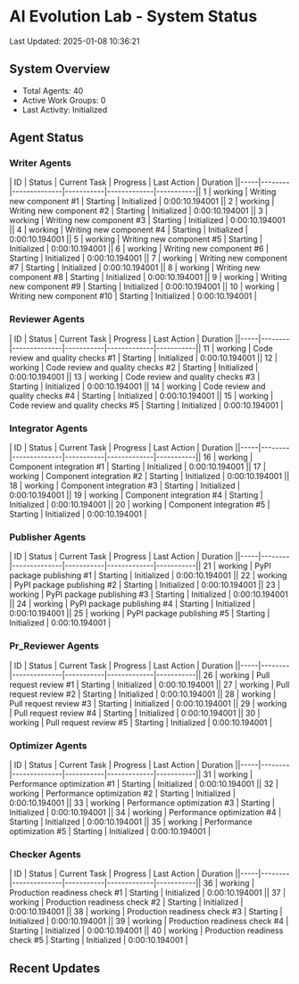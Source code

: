 # AI Evolution Lab - System Status
Last Updated: 2025-01-08 10:36:21

## System Overview
- Total Agents: 40
- Active Work Groups: 0
- Last Activity: Initialized

## Agent Status

### Writer Agents
| ID | Status | Current Task | Progress | Last Action | Duration ||-----|--------|--------------|-----------|-------------|-----------|| 1 | working | Writing new component #1 | Starting | Initialized | 0:00:10.194001 || 2 | working | Writing new component #2 | Starting | Initialized | 0:00:10.194001 || 3 | working | Writing new component #3 | Starting | Initialized | 0:00:10.194001 || 4 | working | Writing new component #4 | Starting | Initialized | 0:00:10.194001 || 5 | working | Writing new component #5 | Starting | Initialized | 0:00:10.194001 || 6 | working | Writing new component #6 | Starting | Initialized | 0:00:10.194001 || 7 | working | Writing new component #7 | Starting | Initialized | 0:00:10.194001 || 8 | working | Writing new component #8 | Starting | Initialized | 0:00:10.194001 || 9 | working | Writing new component #9 | Starting | Initialized | 0:00:10.194001 || 10 | working | Writing new component #10 | Starting | Initialized | 0:00:10.194001 |
### Reviewer Agents
| ID | Status | Current Task | Progress | Last Action | Duration ||-----|--------|--------------|-----------|-------------|-----------|| 11 | working | Code review and quality checks #1 | Starting | Initialized | 0:00:10.194001 || 12 | working | Code review and quality checks #2 | Starting | Initialized | 0:00:10.194001 || 13 | working | Code review and quality checks #3 | Starting | Initialized | 0:00:10.194001 || 14 | working | Code review and quality checks #4 | Starting | Initialized | 0:00:10.194001 || 15 | working | Code review and quality checks #5 | Starting | Initialized | 0:00:10.194001 |
### Integrator Agents
| ID | Status | Current Task | Progress | Last Action | Duration ||-----|--------|--------------|-----------|-------------|-----------|| 16 | working | Component integration #1 | Starting | Initialized | 0:00:10.194001 || 17 | working | Component integration #2 | Starting | Initialized | 0:00:10.194001 || 18 | working | Component integration #3 | Starting | Initialized | 0:00:10.194001 || 19 | working | Component integration #4 | Starting | Initialized | 0:00:10.194001 || 20 | working | Component integration #5 | Starting | Initialized | 0:00:10.194001 |
### Publisher Agents
| ID | Status | Current Task | Progress | Last Action | Duration ||-----|--------|--------------|-----------|-------------|-----------|| 21 | working | PyPI package publishing #1 | Starting | Initialized | 0:00:10.194001 || 22 | working | PyPI package publishing #2 | Starting | Initialized | 0:00:10.194001 || 23 | working | PyPI package publishing #3 | Starting | Initialized | 0:00:10.194001 || 24 | working | PyPI package publishing #4 | Starting | Initialized | 0:00:10.194001 || 25 | working | PyPI package publishing #5 | Starting | Initialized | 0:00:10.194001 |
### Pr_Reviewer Agents
| ID | Status | Current Task | Progress | Last Action | Duration ||-----|--------|--------------|-----------|-------------|-----------|| 26 | working | Pull request review #1 | Starting | Initialized | 0:00:10.194001 || 27 | working | Pull request review #2 | Starting | Initialized | 0:00:10.194001 || 28 | working | Pull request review #3 | Starting | Initialized | 0:00:10.194001 || 29 | working | Pull request review #4 | Starting | Initialized | 0:00:10.194001 || 30 | working | Pull request review #5 | Starting | Initialized | 0:00:10.194001 |
### Optimizer Agents
| ID | Status | Current Task | Progress | Last Action | Duration ||-----|--------|--------------|-----------|-------------|-----------|| 31 | working | Performance optimization #1 | Starting | Initialized | 0:00:10.194001 || 32 | working | Performance optimization #2 | Starting | Initialized | 0:00:10.194001 || 33 | working | Performance optimization #3 | Starting | Initialized | 0:00:10.194001 || 34 | working | Performance optimization #4 | Starting | Initialized | 0:00:10.194001 || 35 | working | Performance optimization #5 | Starting | Initialized | 0:00:10.194001 |
### Checker Agents
| ID | Status | Current Task | Progress | Last Action | Duration ||-----|--------|--------------|-----------|-------------|-----------|| 36 | working | Production readiness check #1 | Starting | Initialized | 0:00:10.194001 || 37 | working | Production readiness check #2 | Starting | Initialized | 0:00:10.194001 || 38 | working | Production readiness check #3 | Starting | Initialized | 0:00:10.194001 || 39 | working | Production readiness check #4 | Starting | Initialized | 0:00:10.194001 || 40 | working | Production readiness check #5 | Starting | Initialized | 0:00:10.194001 |

## Recent Updates

